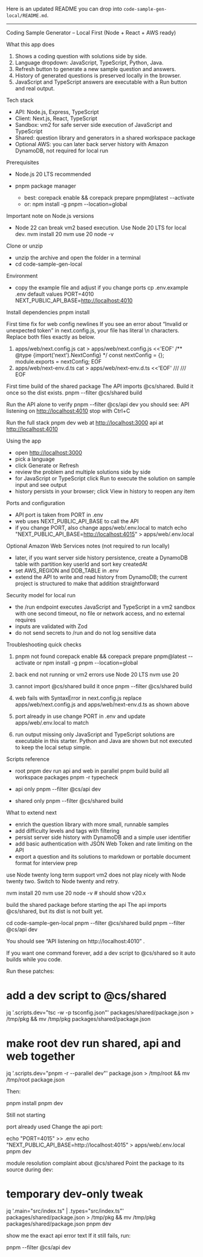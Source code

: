 Here is an updated README you can drop into `code-sample-gen-local/README.md`.

---

Coding Sample Generator – Local First (Node + React + AWS ready)

What this app does

1. Shows a coding question with solutions side by side.
2. Language dropdown: JavaScript, TypeScript, Python, Java.
3. Refresh button to generate a new sample question and answers.
4. History of generated questions is preserved locally in the browser.
5. JavaScript and TypeScript answers are executable with a Run button and real output.

Tech stack

* API: Node.js, Express, TypeScript
* Client: Next.js, React, TypeScript
* Sandbox: vm2 for safe server side execution of JavaScript and TypeScript
* Shared: question library and generators in a shared workspace package
* Optional AWS: you can later back server history with Amazon DynamoDB, not required for local run

Prerequisites

* Node.js 20 LTS recommended
* pnpm package manager

  * best: corepack enable && corepack prepare pnpm@latest --activate
  * or: npm install -g pnpm --location=global

Important note on Node.js versions

* Node 22 can break vm2 based execution. Use Node 20 LTS for local dev.
  nvm install 20
  nvm use 20
  node -v

Clone or unzip

* unzip the archive and open the folder in a terminal
* cd code-sample-gen-local

Environment

* copy the example file and adjust if you change ports
  cp .env.example .env
  default values
  PORT=4010
  NEXT_PUBLIC_API_BASE=[http://localhost:4010](http://localhost:4010)

Install dependencies
pnpm install

First time fix for web config newlines
If you see an error about “Invalid or unexpected token” in next.config.js, your file has literal \n characters. Replace both files exactly as below.

1. apps/web/next.config.js
   cat > apps/web/next.config.js <<'EOF'
   /** @type {import('next').NextConfig} */
   const nextConfig = {};
   module.exports = nextConfig;
   EOF
2. apps/web/next-env.d.ts
   cat > apps/web/next-env.d.ts <<'EOF'
   /// <reference types="next" />
   /// <reference types="next/image-types/global" />
   EOF

First time build of the shared package
The API imports @cs/shared. Build it once so the dist exists.
pnpm --filter @cs/shared build

Run the API alone to verify
pnpm --filter @cs/api dev
you should see: API listening on [http://localhost:4010](http://localhost:4010)
stop with Ctrl+C

Run the full stack
pnpm dev
web at [http://localhost:3000](http://localhost:3000)
api at [http://localhost:4010](http://localhost:4010)

Using the app

* open [http://localhost:3000](http://localhost:3000)
* pick a language
* click Generate or Refresh
* review the problem and multiple solutions side by side
* for JavaScript or TypeScript click Run to execute the solution on sample input and see output
* history persists in your browser; click View in history to reopen any item

Ports and configuration

* API port is taken from PORT in .env
* web uses NEXT_PUBLIC_API_BASE to call the API
* if you change PORT, also change apps/web/.env.local to match
  echo "NEXT_PUBLIC_API_BASE=[http://localhost:4015](http://localhost:4015)" > apps/web/.env.local

Optional Amazon Web Services notes (not required to run locally)

* later, if you want server side history persistence, create a DynamoDB table with partition key userId and sort key createdAt
* set AWS_REGION and DDB_TABLE in .env
* extend the API to write and read history from DynamoDB; the current project is structured to make that addition straightforward

Security model for local run

* the /run endpoint executes JavaScript and TypeScript in a vm2 sandbox with one second timeout, no file or network access, and no external requires
* inputs are validated with Zod
* do not send secrets to /run and do not log sensitive data

Troubleshooting quick checks

1. pnpm not found
   corepack enable && corepack prepare pnpm@latest --activate
   or npm install -g pnpm --location=global

2. back end not running or vm2 errors
   use Node 20 LTS
   nvm use 20

3. cannot import @cs/shared
   build it once
   pnpm --filter @cs/shared build

4. web fails with SyntaxError in next.config.js
   replace apps/web/next.config.js and apps/web/next-env.d.ts as shown above

5. port already in use
   change PORT in .env and update apps/web/.env.local to match

6. run output missing
   only JavaScript and TypeScript solutions are executable in this starter. Python and Java are shown but not executed to keep the local setup simple.

Scripts reference

* root
  pnpm dev        run api and web in parallel
  pnpm build      build all workspace packages
  pnpm -r typecheck

* api only
  pnpm --filter @cs/api dev

* shared only
  pnpm --filter @cs/shared build

What to extend next

* enrich the question library with more small, runnable samples
* add difficulty levels and tags with filtering
* persist server side history with DynamoDB and a simple user identifier
* add basic authentication with JSON Web Token and rate limiting on the API
* export a question and its solutions to markdown or portable document format for interview prep


use Node twenty long term support
vm2 does not play nicely with Node twenty two. Switch to Node twenty and retry.

nvm install 20
nvm use 20
node -v   # should show v20.x


build the shared package before starting the api
The api imports @cs/shared, but its dist is not built yet.

cd code-sample-gen-local
pnpm --filter @cs/shared build
pnpm --filter @cs/api dev


You should see “API listening on http://localhost:4010”
.

If you want one command forever, add a dev script to @cs/shared so it auto builds while you code.

Run these patches:

# add a dev script to @cs/shared
jq '.scripts.dev="tsc -w -p tsconfig.json"' packages/shared/package.json > /tmp/pkg && mv /tmp/pkg packages/shared/package.json

# make root dev run shared, api and web together
jq '.scripts.dev="pnpm -r --parallel dev"' package.json > /tmp/root && mv /tmp/root package.json


Then:

pnpm install
pnpm dev


Still not starting

port already used
Change the api port:

echo "PORT=4015" >> .env
echo "NEXT_PUBLIC_API_BASE=http://localhost:4015" > apps/web/.env.local
pnpm dev


module resolution complaint about @cs/shared
Point the package to its source during dev:

# temporary dev-only tweak
jq '.main="src/index.ts" | .types="src/index.ts"' packages/shared/package.json > /tmp/pkg && mv /tmp/pkg packages/shared/package.json
pnpm dev


show me the exact api error text
If it still fails, run:

pnpm --filter @cs/api dev
